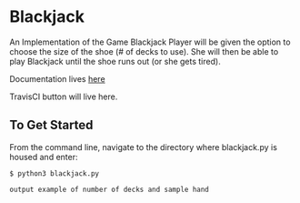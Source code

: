 # Blackjack

An Implementation of the Game Blackjack
Player will be given the option to choose the size of the shoe (# of decks to use).  She will then be able to play Blackjack until the shoe runs out (or she gets tired).

Documentation lives [here](http://wwww.readthedocs.org)

TravisCI button will live here.

## To Get Started

From the command line, navigate to the directory where blackjack.py is housed and enter:

```
$ python3 blackjack.py
```

```
output example of number of decks and sample hand
```